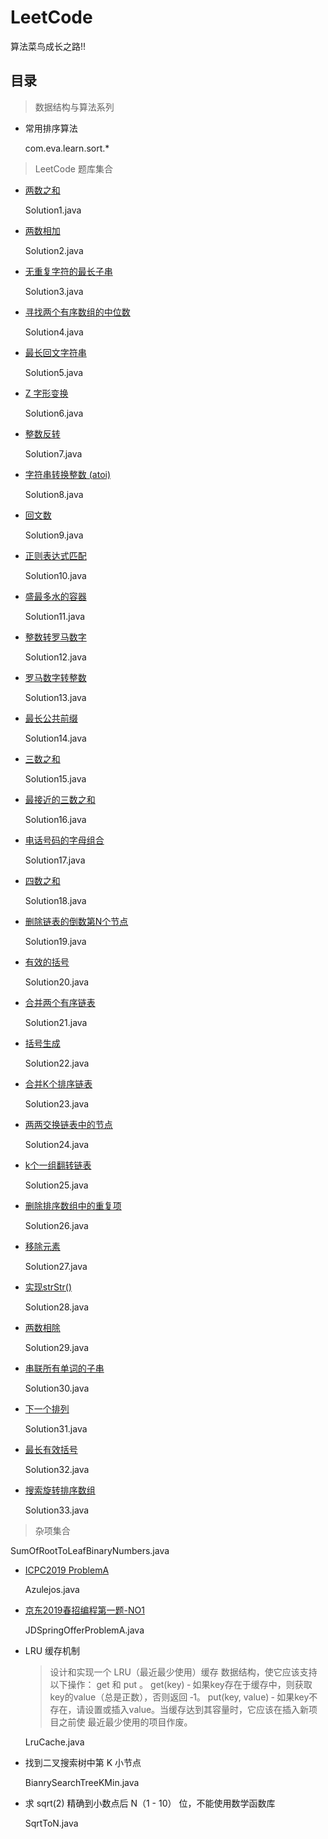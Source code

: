 # LeetCode

算法菜鸟成长之路!!

## 目录
> 数据结构与算法系列

* 常用排序算法
  
  com.eva.learn.sort.*

> LeetCode 题库集合

* [两数之和](https://leetcode-cn.com/problems/two-sum/)

  Solution1.java

* [两数相加](https://leetcode-cn.com/problems/add-two-numbers/)

  Solution2.java
  
* [无重复字符的最长子串](https://leetcode-cn.com/problems/longest-substring-without-repeating-characters/)

  Solution3.java
  
* [寻找两个有序数组的中位数](https://leetcode-cn.com/problems/median-of-two-sorted-arrays/)

  Solution4.java

* [最长回文字符串](https://leetcode-cn.com/problems/longest-palindromic-substring/)

  Solution5.java
  
* [Z 字形变换](https://leetcode-cn.com/problems/zigzag-conversion/)

  Solution6.java
  
* [整数反转](https://leetcode-cn.com/problems/reverse-integer/)

  Solution7.java
  
* [字符串转换整数 (atoi)](https://leetcode-cn.com/problems/string-to-integer-atoi/)

  Solution8.java
  
* [回文数](https://leetcode-cn.com/problems/palindrome-number/)

  Solution9.java
  
* [正则表达式匹配](https://leetcode-cn.com/problems/regular-expression-matching/)

  Solution10.java
  
* [盛最多水的容器](https://leetcode-cn.com/problems/container-with-most-water/submissions/)

  Solution11.java
  
* [整数转罗马数字](https://leetcode-cn.com/problems/integer-to-roman/)

  Solution12.java
  
* [罗马数字转整数](https://leetcode-cn.com/problems/roman-to-integer/)

  Solution13.java
  
* [最长公共前缀](https://leetcode-cn.com/problems/longest-common-prefix/)

  Solution14.java
  
* [三数之和](https://leetcode-cn.com/problems/3sum/)

  Solution15.java
  
* [最接近的三数之和](https://leetcode-cn.com/problems/3sum-closest/)

  Solution16.java
  
* [电话号码的字母组合](https://leetcode-cn.com/problems/letter-combinations-of-a-phone-number/)

  Solution17.java
  
* [四数之和](https://leetcode-cn.com/problems/4sum/)

  Solution18.java
  
* [删除链表的倒数第N个节点](https://leetcode-cn.com/problems/remove-nth-node-from-end-of-list/)

  Solution19.java
  
* [有效的括号](https://leetcode-cn.com/problems/valid-parentheses/)

  Solution20.java
  
* [合并两个有序链表](https://leetcode-cn.com/problems/merge-two-sorted-lists/)

  Solution21.java
  
* [括号生成](https://leetcode-cn.com/problems/generate-parentheses/)

  Solution22.java
  
* [合并K个排序链表](https://leetcode-cn.com/problems/merge-k-sorted-lists/)

  Solution23.java
  
* [两两交换链表中的节点](https://leetcode-cn.com/problems/swap-nodes-in-pairs/)

  Solution24.java
  
* [k个一组翻转链表](https://leetcode-cn.com/problems/reverse-nodes-in-k-group/)

  Solution25.java
  
* [删除排序数组中的重复项](https://leetcode-cn.com/problems/remove-duplicates-from-sorted-array/)

  Solution26.java
  
* [移除元素](https://leetcode-cn.com/problems/remove-element/)

  Solution27.java
  
* [实现strStr()](https://leetcode-cn.com/problems/implement-strstr/)

  Solution28.java
  
* [两数相除](https://leetcode-cn.com/problems/divide-two-integers/)

  Solution29.java
  
* [串联所有单词的子串](https://leetcode-cn.com/problems/substring-with-concatenation-of-all-words/)

  Solution30.java
  
* [下一个排列](https://leetcode-cn.com/problems/next-permutation/)

  Solution31.java

* [最长有效括号](https://leetcode-cn.com/problems/longest-valid-parentheses/)
  
  Solution32.java

* [搜索旋转排序数组](https://leetcode-cn.com/problems/search-in-rotated-sorted-array/)
  
  Solution33.java

> 杂项集合

  SumOfRootToLeafBinaryNumbers.java
  
* [ICPC2019 ProblemA](./Problem/icpc2019.pdf)
   
  Azulejos.java

* [京东2019春招编程第一题-NO1](./Problem/Problem.md)

  JDSpringOfferProblemA.java
  
* LRU 缓存机制

    > 设计和实现一个 LRU（最近最少使用）缓存 数据结构，使它应该支持以下操作： get 和 put 。
      get(key) ‑ 如果key存在于缓存中，则获取key的value（总是正数），否则返回 ‑1。 put(key,
      value) ‑ 如果key不存在，请设置或插入value。当缓存达到其容量时，它应该在插入新项目之前使
      最近最少使用的项目作废。
  
  LruCache.java
  
 * 找到二叉搜索树中第 K 小节点
 
   BianrySearchTreeKMin.java
   
 * 求 sqrt(2) 精确到小数点后 N（1 - 10） 位，不能使用数学函数库
 
   SqrtToN.java
